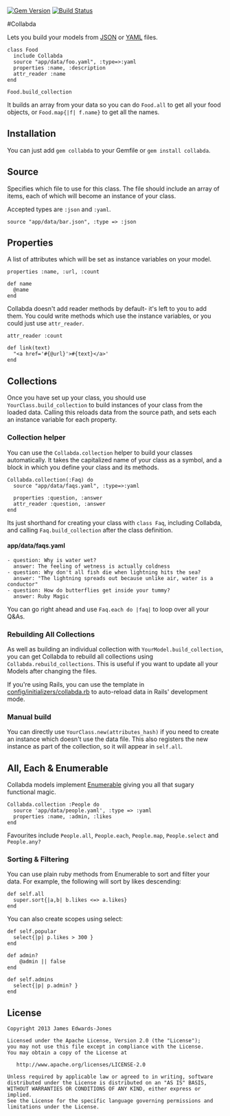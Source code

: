 [![Gem Version](https://badge.fury.io/rb/collabda.png)](http://badge.fury.io/rb/collabda) [![Build Status](https://travis-ci.org/Jamedjo/Collabda.png?branch=master)](https://travis-ci.org/Jamedjo/Collabda)

#Collabda

Lets you build your models from [JSON](http://en.wikipedia.org/wiki/JSON#Examples) or [YAML](http://yaml.org/) files.

    class Food
      include Collabda
      source "app/data/foo.yaml", :type=>:yaml
      properties :name, :description
      attr_reader :name
    end

    Food.build_collection

It builds an array from your data so you can do `Food.all` to get all your food objects, or `Food.map{|f| f.name}` to get all the names.

## Installation

You can just add `gem collabda` to your Gemfile or `gem install collabda`.

## Source
Specifies which file to use for this class. The file should include an array of items, each of which will become an instance of your class. 

Accepted types are `:json` and `:yaml`.

    source "app/data/bar.json", :type => :json
    
## Properties
A list of attributes which will be set as instance variables on your model.

    properties :name, :url, :count
    
    def name
      @name
    end
    
Collabda doesn't add reader methods by default- it's left to you to add them. You could write methods which use the instance variables, or you could just use `attr_reader`.
    
    attr_reader :count
    
    def link(text)
      "<a href='#{@url}'>#{text}</a>'
    end

## Collections
Once you have set up your class, you should use `YourClass.build_collection` to build instances of your class from the loaded data. Calling this reloads data from the source path, and sets each an instance variable for each property.

### Collection helper
You can use the `Collabda.collection` helper to build your classes automatically. It takes the capitalized name of your class as a symbol, and a block in which you define your class and its methods.

    Collabda.collection(:Faq) do
      source "app/data/faqs.yaml", :type=>:yaml
    
      properties :question, :answer
      attr_reader :question, :answer
    end

Its just shorthand for creating your class with `class Faq`, including Collabda, and calling `Faq.build_collection` after the class definition.

#### app/data/faqs.yaml

    - question: Why is water wet?
      answer: The feeling of wetness is actually coldness
    - question: Why don't all fish die when lightning hits the sea?
      answer: "The lightning spreads out because unlike air, water is a conductor"
    - question: How do butterflies get inside your tummy?
      answer: Ruby Magic


You can go right ahead and use `Faq.each do |faq|` to loop over all your Q&As.
    
### Rebuilding All Collections
As well as building an individual collection with `YourModel.build_collection`, you can get Collabda to rebuild all collections using `Collabda.rebuild_collections`. This is useful if you want to update all your Models after changing the files.

If you're using Rails, you can use the template in [config/initializers/collabda.rb](https://github.com/Jamedjo/Collabda/blob/master/config/initializers/collabda.rb) to auto-reload data in Rails' development mode.

### Manual build
You can directly use `YourClass.new(attributes_hash)` if you need to create an instance which doesn't use the data file. This also registers the new instance as part of the collection, so it will appear in `self.all`.

## All, Each & Enumerable
Collabda models implement [Enumerable](http://ruby-doc.org/core-2.0.0/Enumerable.html) giving you all that sugary functional magic.

    Collabda.collection :People do
      source 'app/data/people.yaml', :type => :yaml
      properties :name, :admin, :likes
    end

Favourites include `People.all`, `People.each`, `People.map`, `People.select` and `People.any?`

### Sorting & Filtering
You can use plain ruby methods from Enumerable to sort and filter your data. For example, the following will sort by likes descending:

    def self.all
      super.sort{|a,b| b.likes <=> a.likes}
    end

You can also create scopes using select:

    def self.popular
      select{|p| p.likes > 300 }
    end
    
    def admin?
        @admin || false
    end

    def self.admins
      select{|p| p.admin? }
    end


License
--------

    Copyright 2013 James Edwards-Jones

    Licensed under the Apache License, Version 2.0 (the "License");
    you may not use this file except in compliance with the License.
    You may obtain a copy of the License at

       http://www.apache.org/licenses/LICENSE-2.0

    Unless required by applicable law or agreed to in writing, software
    distributed under the License is distributed on an "AS IS" BASIS,
    WITHOUT WARRANTIES OR CONDITIONS OF ANY KIND, either express or implied.
    See the License for the specific language governing permissions and
    limitations under the License.